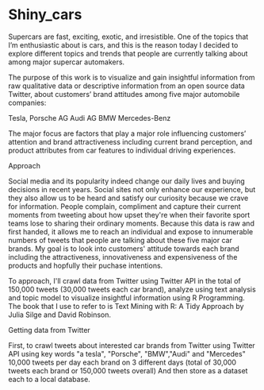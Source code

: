# Shiny_cars

Supercars are fast, exciting, exotic, and irresistible. One of the topics that I’m enthusiastic about is cars, and this is the reason today I decided to explore different topics and trends that people are currently talking about among major supercar automakers.

The purpose of this work is to visualize and gain insightful information from raw qualitative data or descriptive information from an open source data Twitter, about customers’ brand attitudes among five major automobile companies:

Tesla,
Porsche AG
Audi AG
BMW
Mercedes-Benz

The major focus are factors that play a major role influencing customers’ attention and brand attractiveness including current brand perception, and product attributes from car features to individual driving experiences.

Approach

Social media and its popularity indeed change our daily lives and buying decisions in recent years. Social sites not only enhance our experience, but they also allow us to be heard and satisfy our curiosity because we crave for information. People complain, compliment and capture their current moments from tweeting about how upset they're when their favorite sport teams lose to sharing their ordinary moments. Because this data is raw and first handed, it allows me to reach an individual and expose to innumerable numbers of tweets that people are talking about these five major car brands. My goal is to look into customers' attitude towards each brand including the attractiveness, innovativeness and expensiveness of the products and hopfully their puchase intentions.

To approach, I'll crawl data from Twitter using Twitter API in the total of 150,000 tweets (30,000 tweets each car brand), analyze using text analysis and topic model to visualize insightful information using R Programming. The book that I use to refer to is Text Mining with R: A Tidy Approach by Julia Silge and David Robinson.

Getting data from Twitter

First, to crawl tweets about interested car brands from Twitter using Twitter API using key words "a tesla", "Porsche", "BMW","Audi" and "Mercedes" 10,000 tweets per day each brand on 3 different days (total of 30,000 tweets each brand or 150,000 tweets overall) And then store as a dataset each to a local database.



